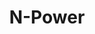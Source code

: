 ---
title: N-Power
image: /uploads/products/npower.png
image_description: N-Power logo
position: 7
---